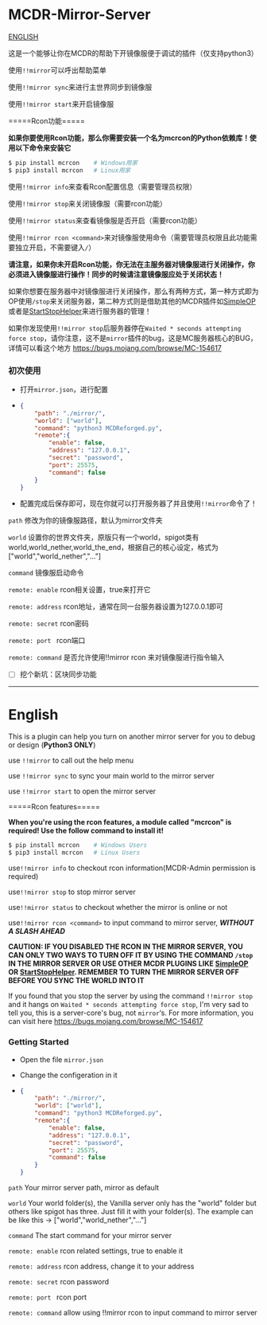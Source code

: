 # MCDR-Mirror-Server

[ENGLISH](#English)

这是一个能够让你在MCDR的帮助下开镜像服便于调试的插件（仅支持python3）

使用`!!mirror`可以呼出帮助菜单

使用`!!mirror sync`来进行主世界同步到镜像服

使用`!!mirror start`来开启镜像服

=====Rcon功能=====

**如果你要使用Rcon功能，那么你需要安装一个名为mcrcon的Python依赖库！使用以下命令来安装它**

```bash
$ pip install mcrcon	# Windows用家
$ pip3 install mcrcon	# Linux用家
```

使用`!!mirror info`来查看Rcon配置信息（需要管理员权限）

使用`!!mirror stop`来关闭镜像服（需要rcon功能）

使用`!!mirror status`来查看镜像服是否开启（需要rcon功能）

使用`!!mirror rcon <command>`来对镜像服使用命令（需要管理员权限且此功能需要独立开启，不需要键入`/`）

**请注意，如果你未开启Rcon功能，你无法在主服务器对镜像服进行关闭操作，你必须进入镜像服进行操作！同步的时候请注意镜像服应处于关闭状态！**

如果你想要在服务器中对镜像服进行关闭操作，那么有两种方式，第一种方式即为OP使用`/stop`来关闭服务器，第二种方式则是借助其他的MCDR插件如[SimpleOP](https://github.com/GamerNoTitle/SimpleOP)或者是[StartStopHelper](https://github.com/MCDReforged-Plugins/StartStopHelper)来进行服务器的管理！

如果你发现使用`!!mirror stop`后服务器停在`Waited * seconds attempting force stop`，请你注意，这不是`mirror`插件的bug，这是MC服务器核心的BUG，详情可以看这个地方 https://bugs.mojang.com/browse/MC-154617 

### 初次使用

- 打开`mirror.json`，进行配置

- ```json
  {
      "path": "./mirror/",
      "world": ["world"],	
      "command": "python3 MCDReforged.py",
      "remote":{
          "enable": false,
          "address": "127.0.0.1",
          "secret": "password",
          "port": 25575,
          "command": false
      }
  }
  ```

- 配置完成后保存即可，现在你就可以打开服务器了并且使用`!!mirror`命令了！

`path` 修改为你的镜像服路径，默认为mirror文件夹

`world` 设置你的世界文件夹，原版只有一个world，spigot类有world,world_nether,world_the_end，根据自己的核心设定，格式为["world","world_nether","..."]

`command` 镜像服启动命令

`remote: enable` rcon相关设置，true来打开它

`remote: address` rcon地址，通常在同一台服务器设置为127.0.0.1即可

`remote: secret` rcon密码

`remote: port ` rcon端口

`remote: command` 是否允许使用!!mirror rcon <command>来对镜像服进行指令输入

- [ ] 挖个新坑：区块同步功能

---

# English

This is a plugin can help you turn on another mirror server for you to debug or design (**Python3 ONLY**)

use `!!mirror` to call out the help menu

use `!!mirror sync` to sync your main world to the mirror server

use `!!mirror start` to open the mirror server

=====Rcon features=====

**When you're using the rcon features, a module called "mcrcon" is required! Use the follow command to install it!**

```bash
$ pip install mcrcon	# Windows Users
$ pip3 install mcrcon	# Linux Users
```

use`!!mirror info` to checkout rcon information(MCDR-Admin permission is required)

use`!!mirror stop` to stop mirror server

use`!!mirror status` to checkout whether the mirror is online or not

use`!!mirror rcon <command>` to input command to mirror server, ***WITHOUT A SLASH AHEAD***

**CAUTION: IF YOU DISABLED THE RCON IN THE MIRROR SERVER, YOU CAN ONLY TWO WAYS TO TURN OFF IT BY USING THE COMMAND `/stop` IN THE MIRROR SERVER OR USE OTHER MCDR PLUGINS LIKE [SimpleOP](https://github.com/GamerNoTitle/SimpleOP) OR [StartStopHelper](https://github.com/MCDReforged-Plugins/StartStopHelper). REMEMBER TO TURN THE MIRROR SERVER OFF BEFORE YOU SYNC THE WORLD INTO IT**

If you found that you stop the server by using the command `!!mirror stop` and it hangs on `Waited * seconds attempting force stop`, I'm very sad to tell you, this is a server-core's bug, not `mirror`‘s. For more information, you can visit here https://bugs.mojang.com/browse/MC-154617 

### Getting Started

- Open the file `mirror.json`

- Change the configeration in it

- ```json
  {
      "path": "./mirror/",
      "world": ["world"],
      "command": "python3 MCDReforged.py",
      "remote":{
          "enable": false,
          "address": "127.0.0.1",
          "secret": "password",
          "port": 25575,
          "command": false
      }
  }
  ```

`path` Your mirror server path, mirror as default

`world` Your world folder(s), the Vanilla server only has the "world" folder but others like spigot has three. Just fill it with your folder(s). The example can be like this -> ["world","world_nether","..."]

`command` The start command for your mirror server

`remote: enable` rcon related settings, true to enable it

`remote: address` rcon address, change it to your address

`remote: secret` rcon password

`remote: port ` rcon port

`remote: command` allow using !!mirror rcon <command> to input command to mirror server